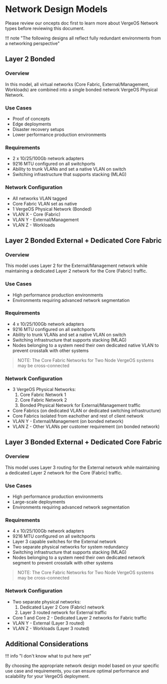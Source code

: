 # Network Design Models

Please review our oncepts doc first to learn more about VergeOS Network types before reviewing this document.

!!! note "The following designs all reflect fully redundant environments from a networking perspective"

## Layer 2 Bonded

### Overview
In this model, all virtual networks (Core Fabric, External/Management, Workloads) are combined into a single bonded network VergeOS Physical Network.

### Use Cases
- Proof of concepts
- Edge deployments
- Disaster recovery setups
- Lower performance production environments

### Requirements
- 2 x 10/25/100Gb network adapters
- 9216 MTU configured on all switchports
- Ability to trunk VLANs and set a native VLAN on switch 
- Switching infrastructure that supports stacking (MLAG)

### Network Configuration
- All networks VLAN tagged
- Core Fabric VLAN set as native
- 1 VergeOS Physical Network (Bonded)
- VLAN X - Core (Fabric)
- VLAN Y - External/Management
- VLAN Z - Workloads

## Layer 2 Bonded External + Dedicated Core Fabric

### Overview
This model uses Layer 2 for the External/Management network while maintaining a dedicated Layer 2 network for the Core (Fabric) traffic.

### Use Cases
- High performance production environments
- Environments requiring advanced network segmentation

### Requirements
- 4 x 10/25/100Gb network adapters
- 9216 MTU configured on all switchports
- Ability to trunk VLANs and set a native VLAN on switch 
- Switching infrastructure that supports stacking (MLAG)
- Nodes belonging to a system need their own dedicated native VLAN to prevent crosstalk with other systems

> NOTE: The Core Fabric Networks for Two Node VergeOS systems may be cross-connected

### Network Configuration
- 3 VergeOS Physical Networks:
  1. Core Fabric Network 1
  2. Core Fabric Network 2
  3. Bonded Physical Network for External/Management traffic
- Core Fabrics (on dedicated VLAN or dedicated switching infrastructure)
- Core Fabrics isolated from eachother and rest of client network
- VLAN Y - External/Management (on bonded network)
- VLAN Z - Other VLANs per customer requirement (on bonded network)

## Layer 3 Bonded External + Dedicated Core Fabric

### Overview
This model uses Layer 3 routing for the External network while maintaining a dedicated Layer 2 network for the Core (Fabric) traffic.

### Use Cases
- High performance production environments
- Large-scale deployments
- Environments requiring advanced network segmentation

### Requirements
- 4 x 10/25/100Gb network adapters
- 9216 MTU configured on all switchports
- Layer 3 capable switches for the External network
- Two separate physical networks for system redundancy
- Switching infrastructure that supports stacking (MLAG)
- Nodes belonging to a system need their own dedicated network segment to prevent crosstalk with other systems

> NOTE: The Core Fabric Networks for Two Node VergeOS systems may be cross-connected

### Network Configuration
- Two separate physical networks:
  1. Dedicated Layer 2 Core (Fabric) network
  2. Layer 3 routed network for External traffic
- Core 1 and Core 2 - Dedicated Layer 2 networks for Fabric traffic
- VLAN Y - External (Layer 3 routed)
- VLAN Z - Workloads (Layer 3 routed)

## Additional Considerations

!!! info "I don't know what to put here yet"

By choosing the appropriate network design model based on your specific use case and requirements, you can ensure optimal performance and scalability for your VergeOS deployment.
